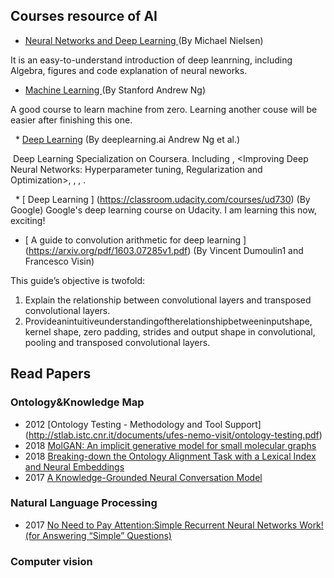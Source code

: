## Courses resource of AI

   * [ Neural Networks and Deep Learning ](http://neuralnetworksanddeeplearning.com/) (By Michael Nielsen)

   It is an easy-to-understand introduction of deep leanrning, including Algebra, figures and code explanation of neural neworks.

   * [ Machine Learning ](https://www.coursera.org/learn/machine-learning) (By Stanford Andrew Ng)

  A good course to learn machine from zero. Learning another couse <Deep Learning>  will be easier after finishing this one.
  
   * [Deep Learning](https://www.coursera.org/specializations/deep-learning) (By deeplearning.ai Andrew Ng et al.)
  
  Deep Learning Specialization on Coursera. Including <Neural Networks and Deep Learning>, <Improving Deep Neural Networks: Hyperparameter tuning, Regularization and Optimization>, <Structuring Machine Learning Projects>, <Convolutional Neural Networks>, <Sequence Models>.
  
   * [ Deep Learning ] (https://classroom.udacity.com/courses/ud730) (By Google)
Google's deep learning course on Udacity. I am learning this now, exciting!

   * [ A guide to convolution arithmetic for deep learning ] (https://arxiv.org/pdf/1603.07285v1.pdf) (By Vincent Dumoulin1 and Francesco Visin)
 
This guide’s objective is twofold:
1. Explain the relationship between convolutional layers and transposed convolutional layers.
2. Provideanintuitiveunderstandingoftherelationshipbetweeninputshape, kernel shape, zero padding, strides and output shape in convolutional, pooling and transposed convolutional layers.

## Read Papers
### Ontology&Knowledge Map
   * 2012 [Ontology Testing - Methodology and Tool Support] (http://stlab.istc.cnr.it/documents/ufes-nemo-visit/ontology-testing.pdf)
   * 2018 [MolGAN: An implicit generative model for small molecular graphs](https://arxiv.org/pdf/1805.11973.pdf)
   * 2018 [Breaking-down the Ontology Alignment Task with a Lexical Index and Neural Embeddings](https://arxiv.org/pdf/1805.12402)
   * 2017 [A Knowledge-Grounded Neural Conversation Model](https://arxiv.org/pdf/1702.01932.pdf)
   
### Natural Language Processing
   * 2017 [No Need to Pay Attention:Simple Recurrent Neural Networks Work! (for Answering “Simple” Questions)](https://arxiv.org/pdf/1606.05029)
### Computer vision
